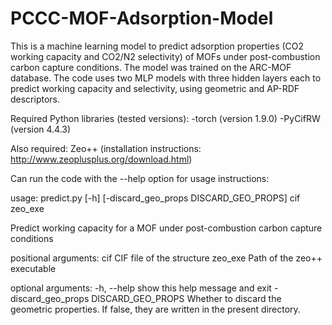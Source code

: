 # PCCC-MOF-Adsorption-Model
This is a machine learning model to predict adsorption properties (CO2 working capacity and CO2/N2 selectivity) of MOFs under post-combustion carbon capture conditions. The model was trained on the ARC-MOF database. The code uses two MLP models with three hidden layers each to predict working capacity and selectivity, using geometric and AP-RDF descriptors.

Required Python libraries (tested versions):
-torch (version 1.9.0)
-PyCifRW (version 4.4.3)

Also required: Zeo++ (installation instructions: http://www.zeoplusplus.org/download.html)

Can run the code with the --help option for usage instructions:

usage: predict.py [-h] [-discard_geo_props DISCARD_GEO_PROPS] cif zeo_exe

Predict working capacity for a MOF under post-combustion carbon capture conditions

positional arguments:
  cif                   CIF file of the structure
  zeo_exe               Path of the zeo++ executable

optional arguments:
  -h, --help            show this help message and exit
  -discard_geo_props DISCARD_GEO_PROPS
                        Whether to discard the geometric properties. If false, they are written in the present directory.


